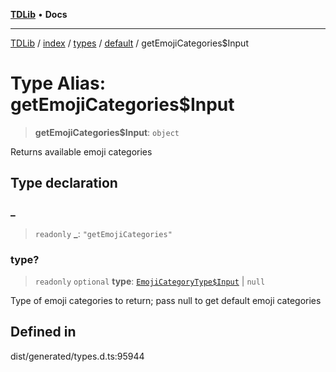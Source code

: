 [**TDLib**](../../../../../../README.md) • **Docs**

***

[TDLib](../../../../../../modules.md) / [index](../../../../../README.md) / [types](../../../README.md) / [default](../README.md) / getEmojiCategories$Input

# Type Alias: getEmojiCategories$Input

> **getEmojiCategories$Input**: `object`

Returns available emoji categories

## Type declaration

### \_

> `readonly` **\_**: `"getEmojiCategories"`

### type?

> `readonly` `optional` **type**: [`EmojiCategoryType$Input`](EmojiCategoryType$Input.md) \| `null`

Type of emoji categories to return; pass null to get default emoji categories

## Defined in

dist/generated/types.d.ts:95944
